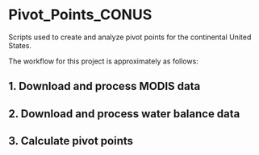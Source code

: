 # Pivot_Points_CONUS
Scripts used to create and analyze pivot points for the continental United States. 

The workflow for this project is approximately as follows:


## 1. Download and process MODIS data

## 2. Download and process water balance data

## 3. Calculate pivot points
